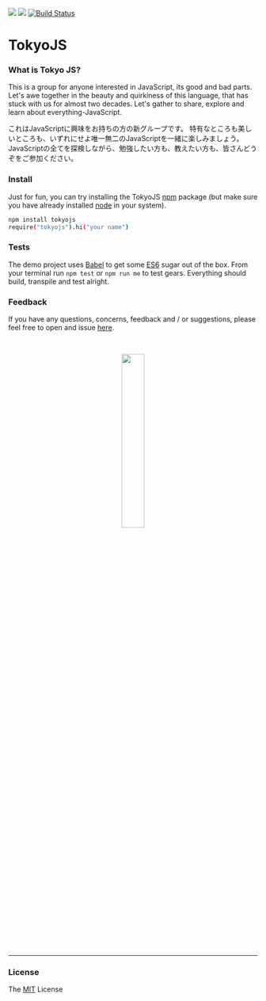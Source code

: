 ![](https://img.shields.io/badge/license-MIT-303030.svg) ![](https://img.shields.io/badge/release-0.1.0-brightgreen.svg) [![Build Status][TravisLogo]][Travis]


# TokyoJS

### What is Tokyo JS?

This is a group for anyone interested in JavaScript, its good and bad parts. Let's awe together in the beauty and quirkiness of this language, that has stuck with us for almost two decades. Let's gather to share, explore and learn about everything-JavaScript.

これはJavaScriptに興味をお持ちの方の新グループです。 特有なところも美しいところも、いずれにせよ唯一無二のJavaScriptを一緒に楽しみましょう。 JavaScriptの全てを探検しながら、勉強したい方も、教えたい方も、皆さんどうぞをご参加ください。

### Install

Just for fun, you can try installing the TokyoJS [npm](https://www.npmjs.com) package (but make sure you have already installed [node](https://nodejs.org) in your system).

```sh
npm install tokyojs
require("tokyojs").hi("your name")
```

### Tests

The demo project uses [Babel](http://babeljs.io) to get some [ES6](http://git.io/es6features) sugar out of the box. From your terminal run `npm test` or `npm run me` to test gears. Everything should build, transpile and test alright. 

### Feedback

If you have any questions, concerns, feedback and / or suggestions, please feel free to open and issue [here](https://github.com/tokyojs/QA/issues).


<br>

<p align="center">
<a href="https://cloud.githubusercontent.com/assets/8317250/5259315/cb698e22-7a41-11e4-8d70-8e1d865cabbb.png">
<img width="30%" src="https://cloud.githubusercontent.com/assets/8317250/5259315/cb698e22-7a41-11e4-8d70-8e1d865cabbb.png">
</a>
</p>

<br>

<hr>

### License

The [MIT](http://opensource.org/licenses/MIT) License


[TravisLogo]: https://travis-ci.org/tokyojs/tokyojs.svg?branch=master
[Travis]: https://travis-ci.org/tokyojs/tokyojs
